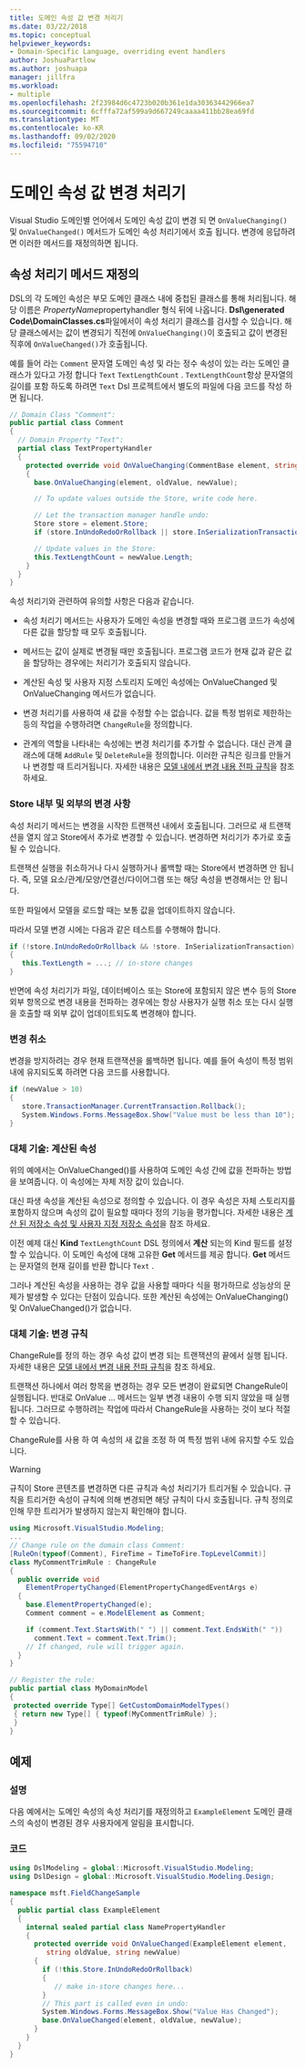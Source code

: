 ```yaml
---
title: 도메인 속성 값 변경 처리기
ms.date: 03/22/2018
ms.topic: conceptual
helpviewer_keywords:
- Domain-Specific Language, overriding event handlers
author: JoshuaPartlow
ms.author: joshuapa
manager: jillfra
ms.workload:
- multiple
ms.openlocfilehash: 2f23984d6c4723b020b361e1da30363442966ea7
ms.sourcegitcommit: 6cfffa72af599a9d667249caaaa411bb28ea69fd
ms.translationtype: MT
ms.contentlocale: ko-KR
ms.lasthandoff: 09/02/2020
ms.locfileid: "75594710"
---
```

# <a name="domain-property-value-change-handlers"></a>도메인 속성 값 변경 처리기

Visual Studio 도메인별 언어에서 도메인 속성 값이 변경 되 면 `OnValueChanging()` 및 `OnValueChanged()` 메서드가 도메인 속성 처리기에서 호출 됩니다. 변경에 응답하려면 이러한 메서드를 재정의하면 됩니다.

## <a name="override-the-property-handler-methods"></a>속성 처리기 메서드 재정의

DSL의 각 도메인 속성은 부모 도메인 클래스 내에 중첩된 클래스를 통해 처리됩니다. 해당 이름은 *PropertyName*propertyhandler 형식 뒤에 나옵니다. **Dsl\generated Code\DomainClasses.cs**파일에서이 속성 처리기 클래스를 검사할 수 있습니다. 해당 클래스에서는 값이 변경되기 직전에 `OnValueChanging()`이 호출되고 값이 변경된 직후에 `OnValueChanged()`가 호출됩니다.

예를 들어 라는 `Comment` 문자열 도메인 속성 및 라는 정수 속성이 있는 라는 도메인 클래스가 있다고 가정 합니다 `Text` `TextLengthCount` . `TextLengthCount`항상 문자열의 길이를 포함 하도록 하려면 `Text` Dsl 프로젝트에서 별도의 파일에 다음 코드를 작성 하면 됩니다.

```csharp
// Domain Class "Comment":
public partial class Comment
{
  // Domain Property "Text":
  partial class TextPropertyHandler
  {
    protected override void OnValueChanging(CommentBase element, string oldValue, string newValue)
    {
      base.OnValueChanging(element, oldValue, newValue);

      // To update values outside the Store, write code here.

      // Let the transaction manager handle undo:
      Store store = element.Store;
      if (store.InUndoRedoOrRollback || store.InSerializationTransaction) return;

      // Update values in the Store:
      this.TextLengthCount = newValue.Length;
    }
  }
}
```

속성 처리기와 관련하여 유의할 사항은 다음과 같습니다.

- 속성 처리기 메서드는 사용자가 도메인 속성을 변경할 때와 프로그램 코드가 속성에 다른 값을 할당할 때 모두 호출됩니다.

- 메서드는 값이 실제로 변경될 때만 호출됩니다. 프로그램 코드가 현재 값과 같은 값을 할당하는 경우에는 처리기가 호출되지 않습니다.

- 계산된 속성 및 사용자 지정 스토리지 도메인 속성에는 OnValueChanged 및 OnValueChanging 메서드가 없습니다.

- 변경 처리기를 사용하여 새 값을 수정할 수는 없습니다. 값을 특정 범위로 제한하는 등의 작업을 수행하려면 `ChangeRule`을 정의합니다.

- 관계의 역할을 나타내는 속성에는 변경 처리기를 추가할 수 없습니다. 대신 관계 클래스에 대해 `AddRule` 및 `DeleteRule`을 정의합니다. 이러한 규칙은 링크를 만들거나 변경할 때 트리거됩니다. 자세한 내용은 [모델 내에서 변경 내용 전파 규칙](../modeling/rules-propagate-changes-within-the-model.md)을 참조 하세요.

### <a name="changes-in-and-out-of-the-store"></a>Store 내부 및 외부의 변경 사항

속성 처리기 메서드는 변경을 시작한 트랜잭션 내에서 호출됩니다. 그러므로 새 트랜잭션을 열지 않고 Store에서 추가로 변경할 수 있습니다. 변경하면 처리기가 추가로 호출될 수 있습니다.

트랜잭션 실행을 취소하거나 다시 실행하거나 롤백할 때는 Store에서 변경하면 안 됩니다. 즉, 모델 요소/관계/모양/연결선/다이어그램 또는 해당 속성을 변경해서는 안 됩니다.

또한 파일에서 모델을 로드할 때는 보통 값을 업데이트하지 않습니다.

따라서 모델 변경 시에는 다음과 같은 테스트를 수행해야 합니다.

```csharp
if (!store.InUndoRedoOrRollback && !store. InSerializationTransaction)
{
   this.TextLength = ...; // in-store changes
}
```

반면에 속성 처리기가 파일, 데이터베이스 또는 Store에 포함되지 않은 변수 등의 Store 외부 항목으로 변경 내용을 전파하는 경우에는 항상 사용자가 실행 취소 또는 다시 실행을 호출할 때 외부 값이 업데이트되도록 변경해야 합니다.

### <a name="cancel-a-change"></a>변경 취소

변경을 방지하려는 경우 현재 트랜잭션을 롤백하면 됩니다. 예를 들어 속성이 특정 범위 내에 유지되도록 하려면 다음 코드를 사용합니다.

```csharp
if (newValue > 10)
{
   store.TransactionManager.CurrentTransaction.Rollback();
   System.Windows.Forms.MessageBox.Show("Value must be less than 10");
}
```

### <a name="alternative-technique-calculated-properties"></a>대체 기술: 계산된 속성

위의 예에서는 OnValueChanged()를 사용하여 도메인 속성 간에 값을 전파하는 방법을 보여줍니다. 이 속성에는 자체 저장 값이 있습니다.

대신 파생 속성을 계산된 속성으로 정의할 수 있습니다. 이 경우 속성은 자체 스토리지를 포함하지 않으며 속성의 값이 필요할 때마다 정의 기능을 평가합니다. 자세한 내용은 [계산 된 저장소 속성 및 사용자 지정 저장소 속성](../modeling/calculated-and-custom-storage-properties.md)을 참조 하세요.

이전 예제 대신 **Kind** `TextLengthCount` DSL 정의에서 **계산** 되는의 Kind 필드를 설정할 수 있습니다. 이 도메인 속성에 대해 고유한 **Get** 메서드를 제공 합니다. **Get** 메서드는 문자열의 현재 길이를 반환 합니다 `Text` .

그러나 계산된 속성을 사용하는 경우 값을 사용할 때마다 식을 평가하므로 성능상의 문제가 발생할 수 있다는 단점이 있습니다. 또한 계산된 속성에는 OnValueChanging() 및 OnValueChanged()가 없습니다.

### <a name="alternative-technique-change-rules"></a>대체 기술: 변경 규칙

ChangeRule를 정의 하는 경우 속성 값이 변경 되는 트랜잭션의 끝에서 실행 됩니다.  자세한 내용은 [모델 내에서 변경 내용 전파 규칙](../modeling/rules-propagate-changes-within-the-model.md)을 참조 하세요.

트랜잭션 하나에서 여러 항목을 변경하는 경우 모든 변경이 완료되면 ChangeRule이 실행됩니다. 반대로 OnValue ... 메서드는 일부 변경 내용이 수행 되지 않았을 때 실행 됩니다. 그러므로 수행하려는 작업에 따라서 ChangeRule을 사용하는 것이 보다 적절할 수 있습니다.

ChangeRule를 사용 하 여 속성의 새 값을 조정 하 여 특정 범위 내에 유지할 수도 있습니다.

> [!WARNING]
> 규칙이 Store 콘텐츠를 변경하면 다른 규칙과 속성 처리기가 트리거될 수 있습니다. 규칙을 트리거한 속성이 규칙에 의해 변경되면 해당 규칙이 다시 호출됩니다. 규칙 정의로 인해 무한 트리거가 발생하지 않는지 확인해야 합니다.

```csharp
using Microsoft.VisualStudio.Modeling;
...
// Change rule on the domain class Comment:
[RuleOn(typeof(Comment), FireTime = TimeToFire.TopLevelCommit)]
class MyCommentTrimRule : ChangeRule
{
  public override void
    ElementPropertyChanged(ElementPropertyChangedEventArgs e)
  {
    base.ElementPropertyChanged(e);
    Comment comment = e.ModelElement as Comment;

    if (comment.Text.StartsWith(" ") || comment.Text.EndsWith(" "))
      comment.Text = comment.Text.Trim();
    // If changed, rule will trigger again.
  }
}

// Register the rule:
public partial class MyDomainModel
{
 protected override Type[] GetCustomDomainModelTypes()
 { return new Type[] { typeof(MyCommentTrimRule) };
 }
}
```

## <a name="example"></a>예제

### <a name="description"></a>설명

다음 예에서는 도메인 속성의 속성 처리기를 재정의하고 `ExampleElement` 도메인 클래스의 속성이 변경된 경우 사용자에게 알림을 표시합니다.

### <a name="code"></a>코드

```csharp
using DslModeling = global::Microsoft.VisualStudio.Modeling;
using DslDesign = global::Microsoft.VisualStudio.Modeling.Design;

namespace msft.FieldChangeSample
{
  public partial class ExampleElement
  {
    internal sealed partial class NamePropertyHandler
    {
      protected override void OnValueChanged(ExampleElement element,
         string oldValue, string newValue)
      {
        if (!this.Store.InUndoRedoOrRollback)
        {
           // make in-store changes here...
        }
        // This part is called even in undo:
        System.Windows.Forms.MessageBox.Show("Value Has Changed");
        base.OnValueChanged(element, oldValue, newValue);
      }
    }
  }
}
```

